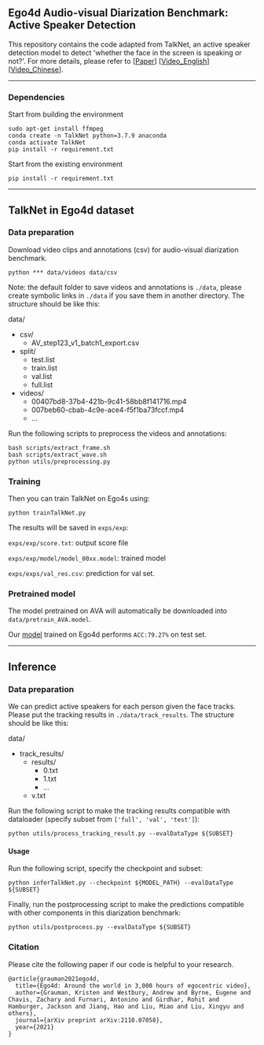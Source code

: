 ## Ego4d Audio-visual Diarization Benchmark: Active Speaker Detection 
This repository contains the code adapted from TalkNet, an active speaker detection model to detect 'whether the face in the screen is speaking or not?'. For more details, please refer to [[Paper](https://arxiv.org/pdf/2107.06592.pdf)]    [[Video_English](https://youtu.be/C6bpAgI9zxE)]    [[Video_Chinese](https://www.bilibili.com/video/bv1Yw411d7HG)].


***

### Dependencies

Start from building the environment
```
sudo apt-get install ffmpeg
conda create -n TalkNet python=3.7.9 anaconda
conda activate TalkNet
pip install -r requirement.txt
```

Start from the existing environment
```
pip install -r requirement.txt
```

***

## TalkNet in Ego4d dataset

### Data preparation

Download video clips and annotations (csv) for audio-visual diarization benchmark.

```
python *** data/videos data/csv
```
Note: the default folder to save videos and annotations is ```./data```, please create symbolic links in ```./data``` if you save them in another directory. The structure should be like this:

data/
* csv/
  * AV_step123_v1_batch1_export.csv
* split/
  * test.list
  * train.list
  * val.list
  * full.list
* videos/
  * 00407bd8-37b4-421b-9c41-58bb8f141716.mp4
  * 007beb60-cbab-4c9e-ace4-f5f1ba73fccf.mp4
  * ...

Run the following scripts to preprocess the videos and annotations:

```
bash scripts/extract_frame.sh
bash scripts/extract_wave.sh
python utils/preprocessing.py
```

### Training
Then you can train TalkNet on Ego4s using:
```
python trainTalkNet.py
```
The results will be saved in `exps/exp`:

`exps/exp/score.txt`: output score file

`exps/exp/model/model_00xx.model`: trained model

`exps/exps/val_res.csv`: prediction for val set.

### Pretrained model

The model pretrained on AVA will automatically be downloaded into `data/pretrain_AVA.model`.

Our [model](https://drive.google.com/drive/folders/1lNQxdlCtFVYQoKBYA0EoPoiw_Mtc4JTO?usp=sharing) trained on Ego4d performs `ACC:79.27%` on test set. 


***

## Inference

### Data preparation

We can predict active speakers for each person given the face tracks. Please put the tracking results in ``./data/track_results``. The structure should be like this:

data/
* track_results/
  * results/
    * 0.txt
    * 1.txt
    * ...
  * v.txt

Run the following script to make the tracking results compatible with dataloader (specify subset from ```['full', 'val', 'test']```):
```
python utils/process_tracking_result.py --evalDataType ${SUBSET}
```

#### Usage

Run the following script, specify the checkpoint and subset:

```
python inferTalkNet.py --checkpoint ${MODEL_PATH} --evalDataType ${SUBSET}
```

Finally, run the postprocessing script to make the predictions compatible with other components in this diarization benchmark:
```
python utils/postprocess.py --evalDataType ${SUBSET}
```

### Citation

Please cite the following paper if our code is helpful to your research.
```
@article{grauman2021ego4d,
  title={Ego4d: Around the world in 3,000 hours of egocentric video},
  author={Grauman, Kristen and Westbury, Andrew and Byrne, Eugene and Chavis, Zachary and Furnari, Antonino and Girdhar, Rohit and Hamburger, Jackson and Jiang, Hao and Liu, Miao and Liu, Xingyu and others},
  journal={arXiv preprint arXiv:2110.07058},
  year={2021}
}
```
